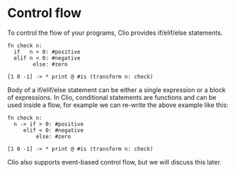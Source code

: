 # Control flow

To control the flow of your programs, Clio provides if/elif/else statements.

```text
fn check n:
  if   n > 0: #positive
  elif n < 0: #negative
        else: #zero

[1 0 -1] -> * print @ #is (transform n: check)
```

Body of a if/elif/else statement can be either a single expression or a block of expressions. In Clio, conditional statements are functions and can be used inside a flow, for example we can re-write the above example like this:

```text
fn check n:
  n -> if > 0: #positive
     elif < 0: #negative
         else: #zero

[1 0 -1] -> * print @ #is (transform n: check)
```

Clio also supports event-based control flow, but we will discuss this later.
